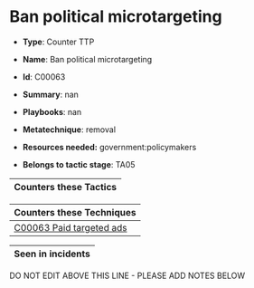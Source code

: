 # Ban political microtargeting

* **Type**: Counter TTP

* **Name**: Ban political microtargeting

* **Id**: C00063

* **Summary**: nan

* **Playbooks**: nan

* **Metatechnique**: removal

* **Resources needed:** government:policymakers

* **Belongs to tactic stage**: TA05


| Counters these Tactics |
| ---------------------- |



| Counters these Techniques |
| ------------------------- |
| [C00063 Paid targeted ads](../techniques/C00063.md) |



| Seen in incidents |
| ----------------- |


DO NOT EDIT ABOVE THIS LINE - PLEASE ADD NOTES BELOW